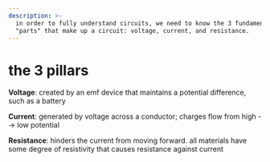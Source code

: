 ```yaml
---
description: >-
  in order to fully understand circuits, we need to know the 3 fundamental
  "parts" that make up a circuit: voltage, current, and resistance.
---
```


# the 3 pillars

**Voltage**: created by an emf device that maintains a potential difference, such as a battery

**Current**: generated by voltage across a conductor; charges flow from high --> low potential

**Resistance**: hinders the current from moving forward. all materials have some degree of resistivity that causes resistance against current
